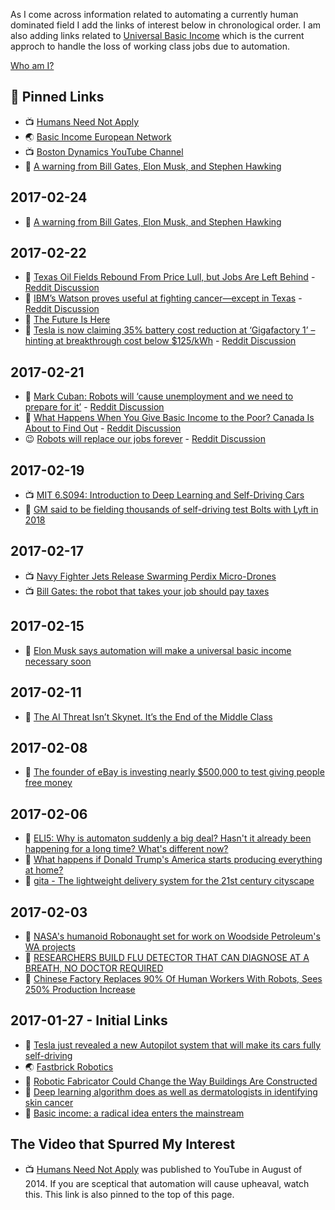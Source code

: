 As I come across information related to automating a currently human dominated field I add the links of interest below in chronological order. I am also adding links related to [Universal Basic Income](https://en.wikipedia.org/wiki/Basic_income) which is the current approch to handle the loss of working class jobs due to automation.

[Who am I?](https://github.com/grantcarthew)

## 📌 Pinned Links

*   📺 [Humans Need Not Apply](https://www.youtube.com/watch?v=7Pq-S557XQU)
*   🌏 [Basic Income European Network](http://basicincome.org/)
*   📺 [Boston Dynamics YouTube Channel](https://www.youtube.com/user/BostonDynamics)
*   📰 [A warning from Bill Gates, Elon Musk, and Stephen Hawking](https://medium.freecodecamp.com/bill-gates-and-elon-musk-just-warned-us-about-the-one-thing-politicians-are-too-scared-to-talk-8db9815fd398#.qfp6rcpux)

## 2017-02-24

*   📰 [A warning from Bill Gates, Elon Musk, and Stephen Hawking](https://medium.freecodecamp.com/bill-gates-and-elon-musk-just-warned-us-about-the-one-thing-politicians-are-too-scared-to-talk-8db9815fd398#.qfp6rcpux)

## 2017-02-22

*   📰 [Texas Oil Fields Rebound From Price Lull, but Jobs Are Left Behind](https://www.nytimes.com/2017/02/19/business/energy-environment/oil-jobs-technology.html) - [Reddit Discussion](https://www.reddit.com/r/BasicIncome/comments/5vbgku/i_dont_see_a_future_says_oil_worker_replaced/)
*   📰 [IBM’s Watson proves useful at fighting cancer—except in Texas](https://arstechnica.com/science/2017/02/ibms-watson-proves-useful-at-fighting-cancer-except-in-texas/) - [Reddit Discussion](https://www.reddit.com/r/technology/comments/5vbpyj/ibms_watson_proves_useful_at_fighting/)
*   📰 [The Future Is Here](https://twitter.com/thejsj/status/834231962072018944/photo/1)
*   📰 [Tesla is now claiming 35% battery cost reduction at ‘Gigafactory 1’ – hinting at breakthrough cost below $125/kWh](https://electrek.co/2017/02/18/tesla-battery-cost-gigafactory-model-3/) - [Reddit Discussion](https://www.reddit.com/r/Futurology/comments/5v9mp5/tesla_is_now_claiming_35_battery_cost_reduction/)

## 2017-02-21

*   📰 [Mark Cuban: Robots will ‘cause unemployment and we need to prepare for it’](http://www.cnbc.com/2017/02/20/mark-cuban-robots-unemployment-and-we-need-to-prepare-for-it.html) - [Reddit Discussion](https://www.reddit.com/r/technology/comments/5v43s6/mark_cuban_robots_will_cause_unemployment_and_we/)
*   📰 [What Happens When You Give Basic Income to the Poor? Canada Is About to Find Out](http://bigthink.com/natalie-shoemaker/canada-testing-a-system-where-it-gives-its-poorest-citizens-1320-a-month) - [Reddit Discussion](https://www.reddit.com/r/BasicIncome/comments/5uz0ky/what_happens_when_you_give_basic_income_to_the/)
*   😉 [Robots will replace our jobs forever](http://i.imgur.com/K77ukhu.gif) - [Reddit Discussion](https://www.reddit.com/r/funny/comments/5v3y2h/robots_will_replace_our_jobs_forever/)

## 2017-02-19

*   📺 [MIT 6.S094: Introduction to Deep Learning and Self-Driving Cars](https://www.youtube.com/watch?v=1L0TKZQcUtA)
*   📰 [GM said to be fielding thousands of self-driving test Bolts with Lyft in 2018](https://techcrunch.com/2017/02/17/gm-said-to-be-fielding-thousands-of-self-driving-test-bolts-with-lyft-in-2018/)

## 2017-02-17

*   📺 [Navy Fighter Jets Release Swarming Perdix Micro-Drones](https://www.youtube.com/watch?v=0WNNanoUu2I)
*   📺 [Bill Gates: the robot that takes your job should pay taxes](https://www.youtube.com/watch?v=nccryZOcrUg)

## 2017-02-15

*   📰 [Elon Musk says automation will make a universal basic income necessary soon](https://news.fastcompany.com/elon-musk-says-automation-will-make-a-universal-basic-income-necessary-soon-4030576)

## 2017-02-11

*   📰 [The AI Threat Isn’t Skynet. It’s the End of the Middle Class](https://www.wired.com/2017/02/ai-threat-isnt-skynet-end-middle-class/)

## 2017-02-08

*   📰 [The founder of eBay is investing nearly $500,000 to test giving people free money](http://finance.yahoo.com/news/pierre-omidyar-of-ebay-is-investing-nearly-500000-to-test-universal-basic-income-165336410.html)

## 2017-02-06

*   📰 [ELI5: Why is automaton suddenly a big deal? Hasn't it already been happening for a long time? What's different now?](https://www.reddit.com/r/explainlikeimfive/comments/5s5gfd/eli5_why_is_automaton_suddenly_a_big_deal_hasnt/)
*   📰 [What happens if Donald Trump's America starts producing everything at home?](http://www.abc.net.au/news/2017-02-06/ian-verrender-analysis-donald-trumps-america-first/8242878)
*   📰 [gita - The lightweight delivery system for the 21st century cityscape](http://gita.piaggiofastforward.com/)

## 2017-02-03

*   📰 [NASA's humanoid Robonaught set for work on Woodside Petroleum's WA projects](http://www.abc.net.au/news/2017-02-02/humanoid-robot-used-in-woodside-petroleum-wa-oil-gas-projects/8236508)
*   📰 [RESEARCHERS BUILD FLU DETECTOR THAT CAN DIAGNOSE AT A BREATH, NO DOCTOR REQUIRED](http://www.digitaltrends.com/cool-tech/flu-breathalyzer/)
*   📰 [Chinese Factory Replaces 90% Of Human Workers With Robots, Sees 250% Production Increase](http://monetarywatch.com/2017/01/chinese-factory-replaces-90-human-workers-robots-sees-250-production-increase/)

## 2017-01-27 - Initial Links

*   📰 [Tesla just revealed a new Autopilot system that will make its cars fully self-driving](http://www.businessinsider.com.au/tesla-announces-new-autopilot-self-driving-2016-10)
*   🌏 [Fastbrick Robotics](http://fbr.com.au/)
*   📰 [Robotic Fabricator Could Change the Way Buildings Are Constructed](https://www.technologyreview.com/s/603429/robotic-fabricator-could-change-the-way-buildings-are-constructed/)
*   📰 [Deep learning algorithm does as well as dermatologists in identifying skin cancer](http://news.stanford.edu/2017/01/25/artificial-intelligence-used-identify-skin-cancer/)
*   📰 [Basic income: a radical idea enters the mainstream](http://apo.org.au/node/70793)

## The Video that Spurred My Interest

*   📺 [Humans Need Not Apply](https://www.youtube.com/watch?v=7Pq-S557XQU) was published to YouTube in August of 2014. If you are sceptical that automation will cause upheaval, watch this. This link is also pinned to the top of this page.
